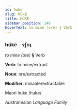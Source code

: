 ```yaml
---
id: hükë
slug: hükë
title: HÜKË
sidebar_position: 149
hoverText: to mine (ore) § Verb
---
```


### hükë&emsp;<span kind="abugida">ɂʄɔʇ</span>

*to mine (ore)* **§** Verb

**Verb**: to mine/extract

**Noun**: ore/extracted

**Modifier**: minable/extractable

Maori huke /huke/

*Austronesian Language Family*